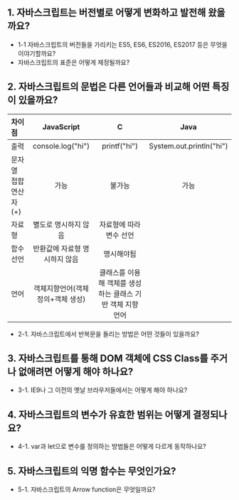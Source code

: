 ## 1. 자바스크립트는 버전별로 어떻게 변화하고 발전해 왔을까요?
 * 1-1 자바스크립트의 버전들을 가리키는 ES5, ES6, ES2016, ES2017 등은 무엇을 이야기할까요?
 * 자바스크립트의 표준은 어떻게 제정될까요?
## 2. 자바스크립트의 문법은 다른 언어들과 비교해 어떤 특징이 있을까요?
|차이점| JavaScript | C | Java |
|:----|:----------:|:--:|:----:|
| 출력 | console.log("hi")|printf("hi")|System.out.println("hi")|
| 문자열 접합 연산자(+) | 가능 | 불가능 | 가능 |
| 자료형 | 별도로 명시하지 않음 | 자료형에 따라 변수 선언 |||
| 함수선언 | 반환값에 자료형 명시하지 않음 | 명시해야됨 |||
| 언어 | 객체지향언어(객체 정의+객체 생성) | 클래스를 이용해 객체를 생성하는 클래스 기반 객체 지향 언어 |||
 * 2-1. 자바스크립트에서 반복문을 돌리는 방법은 어떤 것들이 있을까요?
## 3. 자바스크립트를 통해 DOM 객체에 CSS Class를 주거나 없애려면 어떻게 해야 하나요?
 * 3-1. IE9나 그 이전의 옛날 브라우저들에서는 어떻게 해야 하나요?
## 4. 자바스크립트의 변수가 유효한 범위는 어떻게 결정되나요?
 * 4-1. var과 let으로 변수를 정의하는 방법들은 어떻게 다르게 동작하나요?
## 5. 자바스크립트의 익명 함수는 무엇인가요?
 * 5-1. 자바스크립트의 Arrow function은 무엇일까요?
